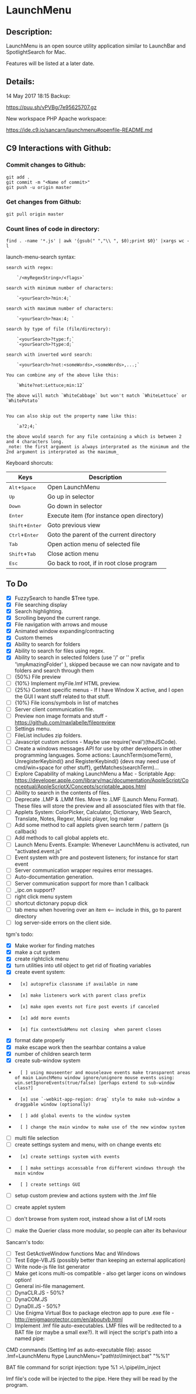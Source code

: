 # LaunchMenu

## Description:

LaunchMenu is an open source utility application similar to LaunchBar and SpotlightSearch for Mac.

Features will be listed at a later date.

## Details:

14 May 2017 18:15 Backup: 

https://puu.sh/vPVBg/7e95625707.gz

New workspace PHP Apache workspace: 

https://ide.c9.io/sancarn/launchmenu#openfile-README.md

## C9 Interactions with Github:

### Commit changes to Github:

```
git add . 
git commit -m "<Name of commit>"
git push -u origin master
```

### Get changes from Github:
```
git pull origin master
```

### Count lines of code in directory:
```
find . -name '*.js' | awk '{gsub(" ","\\ ", $0);print $0}' |xargs wc -l
```

launch-menu-search syntax:
    
    search with regex:
    
        `/<myRegexString>/<flags>`
    
    search with minimum number of characters:
    
        `<yourSearch>?min:4;`
    
    search with maximum number of characters:
    
        `<yourSearch>?max:4; `
    
    search by type of file (file/directory):
    
        `<yourSearch>?type:f;`
        `<yourSearch>?type:d;`
    
    search with inverted word search:
    
        `<yourSearch>?not:<someWords>,<someWords>,...;`
    
    You can combine any of the above like this:
    
        `White?not:Lettuce;min:12`
                   
    The above will match `WhiteCabbage` but won't match `WhiteLettuce` or `WhitePotato`
    
    
    You can also skip out the property name like this:
    
        `a?2;4;`
    
    the above would search for any file containing a which is between 2 and 4 characters long.
    _note: the first argument is always interprated as the minimum and the 2nd argument is interprated as the maximum_

Keyboard shorcuts:

| Keys                                  | Description                                   |
|---------------------------------------|-----------------------------------------------|
|<kbd>Alt</kbd>+<kbd>Space</kbd>        | Open LaunchMenu                               |
|<kbd>Up</kbd>                          | Go up in selector                             |
|<kbd>Down</kbd>                        | Go down in selector                           |
|<kbd>Enter</kbd>                       | Execute item (for instance open directory)    |
|<kbd>Shift</kbd>+<kbd>Enter</kbd>      | Goto previous view                            |
|<kbd>Ctrl</kbd>+<kbd>Enter</kbd>       | Goto the parent of the current directory      |
|<kbd>Tab</kbd>                         | Open action menu of selected file             |
|<kbd>Shift</kbd>+<kbd>Tab</kbd>        | Close action menu                             |
|<kbd>Esc</kbd>                         | Go back to root, if in root close program     |

## To Do

* [x] FuzzySearch to handle $Tree type.
* [x] File searching display
* [x] Search highlighting.
* [x] Scrolling beyond the current range.
* [x] File navigation with arrows and mouse
* [x] Animated window expanding/contracting
* [x] Custom themes
* [x] Ability to search for folders
* [x] Ability to search for files using regex.
* [x] Ability to search in selected folders (use '/' or '\' prefix '\myAmazingFolder' ), skipped because we can now navigate and to folders and search through them 
* [ ] {50%} File preview
* [ ] {10%} Implement myFile.lmf HTML preview.
* [ ] {25%} Context specific menus - If I have Window X active, and I open the GUI I want stuff related to that stuff.
* [ ] {10%} File icons/symbols in list of matches
* [ ] Server client communication file.
* [ ] Preview non image formats and stuff - https://github.com/maxlabelle/filepreview
* [ ] Settings menu.
* [ ] FileList includes zip folders.
* [ ] Javascript custom actions - Maybe use require('eval')(theJSCode).
* [ ] Create a windows messages API for use by other developers in other programming languages. Some actions: LaunchTerm(someTerm), UnregisterKeybind() and RegisterKeybind() {devs may need use of cmd/win+space for other stuff}, getMatches(searchTerm)...
* [ ] Explore Capability of making LaunchMenu a Mac - Scriptable App: https://developer.apple.com/library/mac/documentation/AppleScript/Conceptual/AppleScriptX/Concepts/scriptable_apps.html
* [ ] Ability to search in the contents of files.
* [ ] Deprecate .LMP & .LMM files. Move to .LMF (Launch Menu Format). These files will store the preview and all assosciated files with that file.
* [ ] Applets System: ColorPicker, Calculator, Dictionary, Web Search, Translate, Notes, Regexr, Music player, log maker
* [ ] Add some method to call applets given search term / pattern (js callback)
* [ ] Add methods to call global applets etc.
* [ ] Launch Menu Events. Example: Whenever LaunchMenu is activated, run "activated.event.js"
* [ ] Event system with pre and postevent listeners; for instance for start event
* [ ] Server communication wrapper requires error messages.
* [ ] Auto-documentation generation.
* [ ] Server communication support for more than 1 callback
* [ ] _ipc.on support?
* [ ] right click menu system
* [ ] shortcut dictonary popup dick
* [ ] tab menu when hovering over an item <-- include in this, go to parent directory
* [ ] log server-side errors on the client side.

tgm's todo:
* [x] Make worker for finding matches
* [x] make a cut system
* [x] create rightclick menu
* [x] turn utilities into util object to get rid of floating variables  
* [x] create event system:
*       [x] autoprefix classname if available in name
*       [x] make listeners work with parent class prefix
*       [x] make open events not fire post events if canceled
*       [x] add more events
*       [x] fix contextSubMenu not closing  when parent closes
* [x] format date properly
* [x] make escape work then the searhbar contains a value
* [x] number of children search term
* [x] create sub-window system
*       [ ] using mouseenter and mouseleave events make transparent areas of main LaunchMenu window ignore/unignore mouse events using: win.setIgnoreEvents(true/false) [perhaps extend to sub-window class?]
*       [x] use `-webkit-app-region: drag` style to make sub-window a draggable window (optionally)
* 		[ ] add global events to the window system
*		[ ] change the main window to make use of the new window system
* [ ] multi file selection
* [ ] create settings system and menu, with on change events etc
*		[x] create settings system with events
*		[ ] make settings accessable from different windows through the main window
*		[ ] create settings GUI
* [ ] setup custom preview and actions system with the .lmf file
* [ ] create applet system
* [ ] don't browse from system root, instead show a list of LM roots
* [ ] make the Querier class more modular, so people can alter its behaviour


Sancarn's todo:

* [ ] Test GetActiveWindow functions Mac and Windows
* [ ] Test Edge-VB.JS (possibly better than keeping an external application) 
* [ ] Write node-js file list generator 
* [ ] Make get icons multi-os compatible - also get larger icons on windows option!
* [ ] General ini-file management.
* [ ] DynaCLR.JS - 50%?
* [ ] DynaCOM.JS
* [ ] DynaDll.JS - 50%?
* [ ] Use Enigma Virtual Box to package electron app to pure .exe file - http://enigmaprotector.com/en/aboutvb.html
* [ ] Implement .lmf file auto-executables. LMF files will be reditected to a BAT file (or maybe a small exe?). It will inject the script's path into a named pipe:

CMD commands (Setting lmf as auto-executable file):
assoc .lmf=LaunchMenu
ftype LaunchMenu="path\to\lminject.bat" "%%1"

BAT file command for script injection:
type %1 >\\.\pipe\lm_inject

lmf file's code will be injected to the pipe. Here they will be read by the program.

